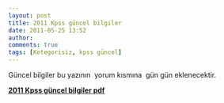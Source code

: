 ```yaml
---
layout: post
title: 2011 Kpss güncel bilgiler
date: 2011-05-25 13:52
author: 
comments: true
tags: [Ketegorisiz, kpss güncel]
---
```

Güncel bilgiler bu yazının  yorum kısmına  gün gün eklenecektir.

<a href="http://www.egitimvaktim.com/dosyalar/2011/05/guncel-bilgiler-2011.pdf" target="_blank"></a><strong><a href="http://www.egitimvaktim.com/dosyalar/2011/05/guncel-bilgiler-2011.pdf" target="_blank">2011 Kpss güncel bilgiler pdf</a><a href="http://www.egitimvaktim.com/dosyalar/2011/05/guncel-bilgiler-2011.pdf" target="_blank"></a></strong>
